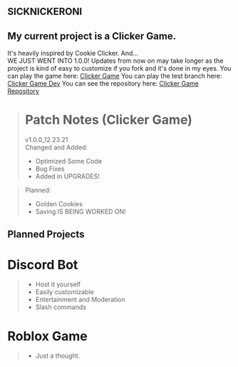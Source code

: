 ## SICKNICKERONI

## My current project is a Clicker Game.
It's heavily inspired by Cookie Clicker.
And...  
WE JUST WENT INTO 1.0.0! Updates from now on may take longer as the project is kind of easy to customize if you fork and it's done in my eyes.
You can play the game here: [Clicker Game](https://sicknickeroni.github.io/clicker-game/)
You can play the test branch here: [Clicker Game Dev](https://sicknickeroni.github.io/clicker-game-dev/)
You can see the repository here: [Clicker Game Repository](https://github.com/SICKNICKERONI/clicker-game/)

> # Patch Notes (Clicker Game)
> v1.0.0_12.23.21  
> Changed and Added:  
> - Optimized Some Code
> - Bug Fixes
> - Added in UPGRADES!  

> Planned:  
> - Golden Cookies
> - Saving IS BEING WORKED ON!  

## Planned Projects  

# Discord Bot  
> - Host it yourself
> - Easily customizable
> - Entertainment and Moderation
> - Slash commands  

#  Roblox Game
> - Just a thought.